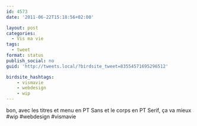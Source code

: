 ```yaml
---
id: 4573
date: '2011-06-22T15:18:56+02:00'

layout: post
categories:
  - Vis ma vie
tags:
  - tweet
format: status
publish_social: no
guid: 'http://tweets.local/?birdsite_tweet=83554571695296512'

birdsite_hashtags:
    - vismavie
    - webdesign
    - wip
---
```


bon, avec les titres et menu en PT Sans et le corps en PT Serif, ça va mieux #wip #webdesign #vismavie